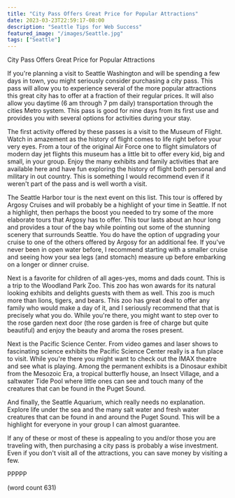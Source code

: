 ```yaml
---
title: "City Pass Offers Great Price for Popular Attractions"
date: 2023-03-23T22:59:17-08:00
description: "Seattle Tips for Web Success"
featured_image: "/images/Seattle.jpg"
tags: ["Seattle"]
---
```


City Pass Offers Great Price for Popular Attractions

If you're planning a visit to Seattle Washington and will be spending a few days in town, you might seriously consider purchasing a city pass. This pass will allow you to experience several of the more popular attractions this great city has to offer at a fraction of their regular prices. It will also allow you daytime (6 am through 7 pm daily) transportation through the cities Metro system. This pass is good for nine days from its first use and provides you with several options for activities during your stay. 

The first activity offered by these passes is a visit to the Museum of Flight. Watch in amazement as the history of flight comes to life right before your very eyes. From a tour of the original Air Force one to flight simulators of modern day jet flights this museum has a little bit to offer every kid, big and small, in your group. Enjoy the many exhibits and family activities that are available here and have fun exploring the history of flight both personal and military in out country. This is something I would recommend even if it weren't part of the pass and is well worth a visit.

The Seattle Harbor tour is the next event on this list. This tour is offered by Argosy Cruises and will probably be a highlight of your time in Seattle. If not a highlight, then perhaps the boost you needed to try some of the more elaborate tours that Argosy has to offer. This tour lasts about an hour long and provides a tour of the bay while pointing out some of the stunning scenery that surrounds Seattle. You do have the option of upgrading your cruise to one of the others offered by Argosy for an additional fee. If you've never been in open water before, I recommend starting with a smaller cruise and seeing how your sea legs (and stomach) measure up before embarking on a longer or dinner cruise. 

Next is a favorite for children of all ages-yes, moms and dads count. This is a trip to the Woodland Park Zoo. This zoo has won awards for its natural looking exhibits and delights guests with them as well. This zoo is much more than lions, tigers, and bears. This zoo has great deal to offer any family who would make a day of it, and I seriously recommend that that is precisely what you do. While you're there, you might want to step over to the rose garden next door (the rose garden is free of charge but quite beautiful) and enjoy the beauty and aroma the roses present.

Next is the Pacific Science Center. From video games and laser shows to fascinating science exhibits the Pacific Science Center really is a fun place to visit. While you're there you might want to check out the IMAX theatre and see what is playing. Among the permanent exhibits is a Dinosaur exhibit from the Mesozoic Era, a tropical butterfly house, an Insect Village, and a saltwater Tide Pool where little ones can see and touch many of the creatures that can be found in the Puget Sound.

And finally, the Seattle Aquarium, which really needs no explanation. Explore life under the sea and the many salt water and fresh water creatures that can be found in and around the Puget Sound. This will be a highlight for everyone in your group I can almost guarantee.

If any of these or most of these is appealing to you and/or those you are traveling with, then purchasing a city pass is probably a wise investment. Even if you don't visit all of the attractions, you can save money by visiting a few.

PPPPP

(word count 631)



